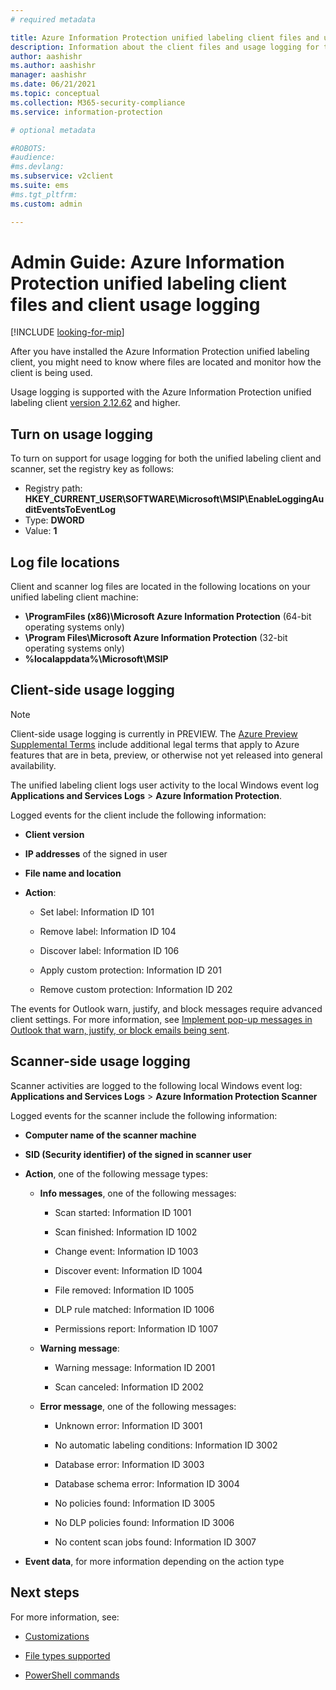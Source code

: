 ```yaml
---
# required metadata

title: Azure Information Protection unified labeling client files and usage logging
description: Information about the client files and usage logging for the Azure Information Protection unified labeling client for Windows.
author: aashishr
ms.author: aashishr
manager: aashishr
ms.date: 06/21/2021
ms.topic: conceptual
ms.collection: M365-security-compliance
ms.service: information-protection

# optional metadata

#ROBOTS:
#audience:
#ms.devlang:
ms.subservice: v2client
ms.suite: ems
#ms.tgt_pltfrm:
ms.custom: admin

---
```



# Admin Guide: Azure Information Protection unified labeling client files and client usage logging

[!INCLUDE [looking-for-mip](../includes/looking-for-mip.md)]

After you have installed the Azure Information Protection unified labeling client, you might need to know where files are located and monitor how the client is being used.

Usage logging is supported with the Azure Information Protection unified labeling client [version 2.12.62](/purview/information-protection/information-protection-client-relnotes) and higher.

## Turn on usage logging

To turn on support for usage logging for both the unified labeling client and scanner, set the registry key as follows:

- Registry path: **HKEY_CURRENT_USER\SOFTWARE\Microsoft\MSIP\EnableLoggingAuditEventsToEventLog**
- Type: **DWORD**
- Value: **1**

## Log file locations

Client and scanner log files are located in the following locations on your unified labeling client machine:

- **\ProgramFiles (x86)\Microsoft Azure Information Protection** (64-bit operating systems only)
- **\Program Files\Microsoft Azure Information Protection** (32-bit operating systems only)
- **%localappdata%\Microsoft\MSIP**

## Client-side usage logging

> [!NOTE]
> Client-side usage logging is currently in PREVIEW. The [Azure Preview Supplemental Terms](https://azure.microsoft.com/support/legal/preview-supplemental-terms/) include additional legal terms that apply to Azure features that are in beta, preview, or otherwise not yet released into general availability.
>

The unified labeling client logs user activity to the local Windows event log **Applications and Services Logs** > **Azure Information Protection**.

Logged events for the client include the following information:

- **Client version**

- **IP addresses** of the signed in user

- **File name and location**

- **Action**:

    - Set label: Information ID 101​

    - Remove label: Information ID  104

    - Discover label: Information ID 106

    - Apply custom protection: Information ID 201​

    - Remove custom protection: Information ID 202​

The events for Outlook warn, justify, and block messages require advanced client settings. For more information, see [Implement pop-up messages in Outlook that warn, justify, or block emails being sent](clientv2-admin-guide-customizations.md#implement-pop-up-messages-in-outlook-that-warn-justify-or-block-emails-being-sent).

## Scanner-side usage logging

Scanner activities are logged to the following local Windows event log: **Applications and Services Logs** > **Azure Information Protection Scanner**

Logged events for the scanner include the following information:

- **Computer name of the scanner machine**

- **SID (Security identifier) of the signed in scanner user**

- **Action**, one of the following message types:

    - **Info messages**, one of the following messages:

        - Scan started: Information ID 1001

        - Scan finished: Information ID 1002

        - Change event: Information ID 1003

        - Discover event: Information ID 1004

        - File removed: Information ID 1005

        - DLP rule matched: Information ID 1006

        - Permissions report: Information ID 1007

    - **Warning message**:

        - Warning message: Information ID 2001

        - Scan canceled: Information ID 2002

    - **Error message**, one of the following messages:

        - Unknown error: Information ID 3001

        - No automatic labeling conditions: Information ID 3002

        - Database error: Information ID 3003

        - Database schema error: Information ID 3004

        - No policies found: Information ID 3005

        - No DLP policies found: Information ID 3006

        - No content scan jobs found: Information ID 3007

- **Event data**, for more information depending on the action type

## Next steps

For more information, see:

- [Customizations](clientv2-admin-guide-customizations.md)

- [File types supported](clientv2-admin-guide-file-types.md)

- [PowerShell commands](clientv2-admin-guide-powershell.md)

